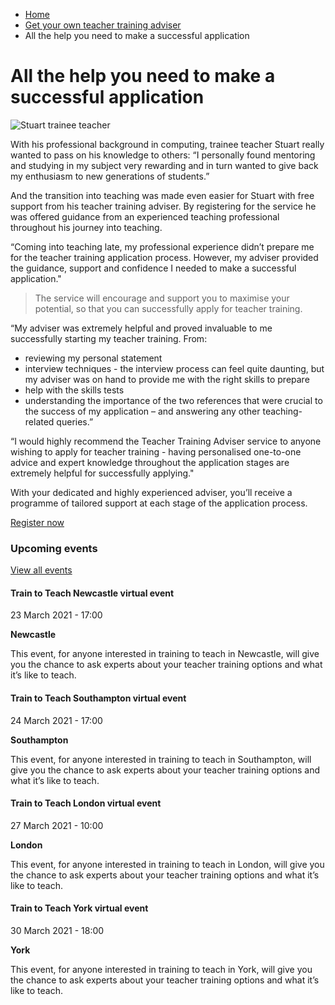 *   [Home](/)
*   [Get your own teacher training adviser](/premier-plus-adviser)
*   All the help you need to make a successful application

All the help you need to make a successful application
======================================================

<img alt="Stuart trainee teacher " src="https://getintoteaching.education.gov.uk/sites/default/files/case\_study/Stuart%20%20-%20case%20study.jpg"></img>

With his professional background in computing, trainee teacher Stuart really wanted to pass on his knowledge to others: “I personally found mentoring and studying in my subject very rewarding and in turn wanted to give back my enthusiasm to new generations of students.” 

And the transition into teaching was made even easier for Stuart with free support from his teacher training adviser. By registering for the service he was offered guidance from an experienced teaching professional throughout his journey into teaching.

“Coming into teaching late, my professional experience didn’t prepare me for the teacher training application process. However, my adviser provided the guidance, support and confidence I needed to make a successful application."

> The service will encourage and support you to maximise your potential, so that you can successfully apply for teacher training.

“My adviser was extremely helpful and proved invaluable to me successfully starting my teacher training. From: 

*   reviewing my personal statement 
*   interview techniques - the interview process can feel quite daunting, but my adviser was on hand to provide me with the right skills to prepare
*   help with the skills tests
*   understanding the importance of the two references that were crucial to the success of my application – and answering any other teaching-related queries.” 

“I would highly recommend the Teacher Training Adviser service to anyone wishing to apply for teacher training - having personalised one-to-one advice and expert knowledge throughout the application stages are extremely helpful for successfully applying."

With your dedicated and highly experienced adviser, you’ll receive a programme of tailored support at each stage of the application process. 

[Register now](https://register.getintoteaching.education.gov.uk/register "Register with us")

### Upcoming events

[View all events](/teaching-events)

[](/teaching-events/train-to-teach-events/train-to-teach-newcastle-virtual-event-230321)

#### Train to Teach Newcastle virtual event

23 March 2021 - 17:00

**Newcastle**

This event, for anyone interested in training to teach in Newcastle, will give you the chance to ask experts about your teacher training options and what it’s like to teach.

[](/teaching-events/train-to-teach-events/train-to-teach-southampton-virtual-event-240321)

#### Train to Teach Southampton virtual event

24 March 2021 - 17:00

**Southampton**

This event, for anyone interested in training to teach in Southampton, will give you the chance to ask experts about your teacher training options and what it’s like to teach.

[](/teaching-events/train-to-teach-events/train-to-teach-london-virtual-event-270321)

#### Train to Teach London virtual event

27 March 2021 - 10:00

**London**

This event, for anyone interested in training to teach in London, will give you the chance to ask experts about your teacher training options and what it’s like to teach.

[](/teaching-events/train-to-teach-events/train-to-teach-york-virtual-event-300321)

#### Train to Teach York virtual event

30 March 2021 - 18:00

**York**

This event, for anyone interested in training to teach in York, will give you the chance to ask experts about your teacher training options and what it’s like to teach.
